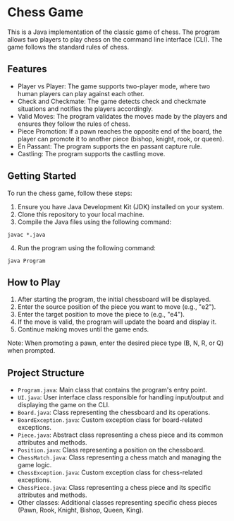 # Chess Game

This is a Java implementation of the classic game of chess. The program allows two players to play chess on the command line interface (CLI). The game follows the standard rules of chess.

## Features

- Player vs Player: The game supports two-player mode, where two human players can play against each other.
- Check and Checkmate: The game detects check and checkmate situations and notifies the players accordingly.
- Valid Moves: The program validates the moves made by the players and ensures they follow the rules of chess.
- Piece Promotion: If a pawn reaches the opposite end of the board, the player can promote it to another piece (bishop, knight, rook, or queen).
- En Passant: The program supports the en passant capture rule.
- Castling: The program supports the castling move.

## Getting Started

To run the chess game, follow these steps:

1. Ensure you have Java Development Kit (JDK) installed on your system.
2. Clone this repository to your local machine.
3. Compile the Java files using the following command:
```shell
javac *.java
```

4. Run the program using the following command:
```shell
java Program
```

## How to Play

1. After starting the program, the initial chessboard will be displayed.
2. Enter the source position of the piece you want to move (e.g., "e2").
3. Enter the target position to move the piece to (e.g., "e4").
4. If the move is valid, the program will update the board and display it.
5. Continue making moves until the game ends.

Note: When promoting a pawn, enter the desired piece type (B, N, R, or Q) when prompted.

## Project Structure

- `Program.java`: Main class that contains the program's entry point.
- `UI.java`: User interface class responsible for handling input/output and displaying the game on the CLI.
- `Board.java`: Class representing the chessboard and its operations.
- `BoardException.java`: Custom exception class for board-related exceptions.
- `Piece.java`: Abstract class representing a chess piece and its common attributes and methods.
- `Position.java`: Class representing a position on the chessboard.
- `ChessMatch.java`: Class representing a chess match and managing the game logic.
- `ChessException.java`: Custom exception class for chess-related exceptions.
- `ChessPiece.java`: Class representing a chess piece and its specific attributes and methods.
- Other classes: Additional classes representing specific chess pieces (Pawn, Rook, Knight, Bishop, Queen, King).



